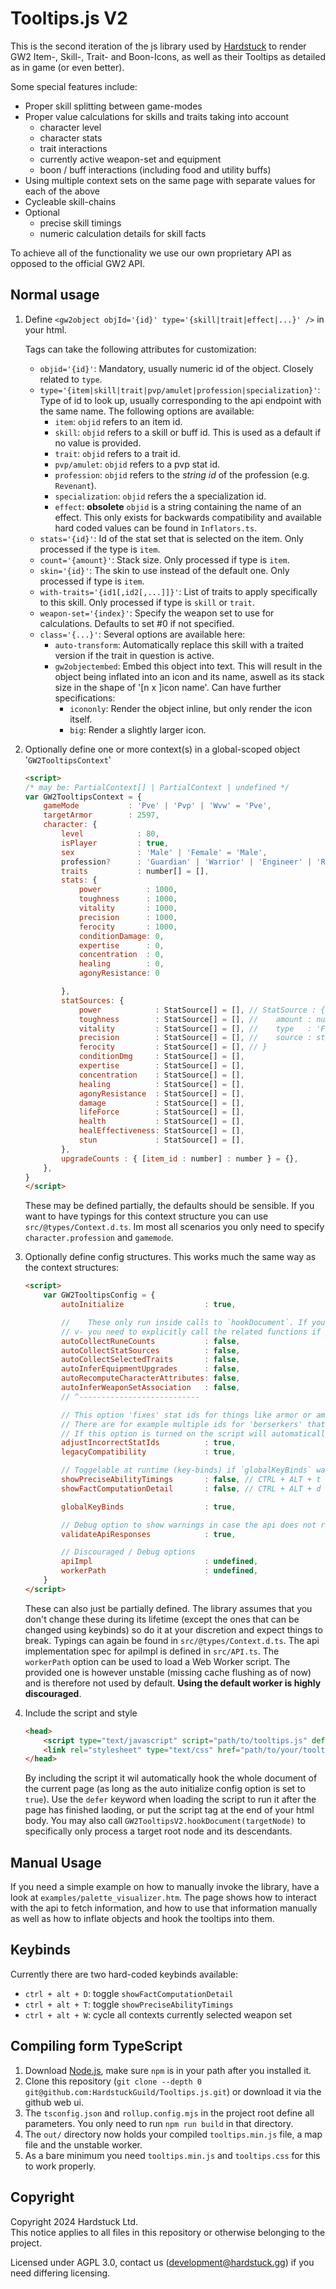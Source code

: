 # Tooltips.js V2

This is the second iteration of the js library used by [Hardstuck](https://hardstuck.gg) to render GW2 Item-, Skill-, Trait- and Boon-Icons, as well as their Tooltips as detailed as in game (or even better).

Some special features include:
- Proper skill splitting between game-modes
- Proper value calculations for skills and traits taking into account
	- character level
	- character stats
	- trait interactions
	- currently active weapon-set and equipment
	- boon / buff interactions (including food and utility buffs)
- Using multiple context sets on the same page with separate values for each of the above
- Cycleable skill-chains
- Optional
	- precise skill timings
	- numeric calculation details for skill facts

To achieve all of the functionality we use our own proprietary API as opposed to the official GW2 API.

## Normal usage

1. Define `<gw2object objId='{id}' type='{skill|trait|effect|...}' />` in your html.

	Tags can take the following attributes for customization:
	- `objid='{id}'`: Mandatory, usually numeric id of the object. Closely related to `type`.
	- `type='{item|skill|trait|pvp/amulet|profession|specialization}'`: Type of id to look up, usually corresponding to the api endpoint with the same name. The following options are available:
		- `item`: `objid` refers to an item id.
		- `skill`: `objid` refers to a skill or buff id. This is used as a default if no value is provided.
		- `trait`: `objid` refers to a trait id.
		- `pvp/amulet`: `objid` refers to a pvp stat id.
		- `profession`: `objid` refers to the _string id_ of the profession (e.g. `Revenant`).
		- `specialization`: `objid` refers the a specialization id.
		- `effect`: **obsolete** `objid` is a string containing the name of an effect. This only exists for backwards compatibility and available hard coded values can be found in `Inflators.ts`.
	- `stats='{id}'`: Id of the stat set that is selected on the item. Only processed if the type is `item`.
	- `count='{amount}'`: Stack size. Only processed if type is `item`.
	- `skin='{id}'`: The skin to use instead of the default one. Only processed if type is `item`.
	- `with-traits='{id1[,id2[,...]]}'`: List of traits to apply specifically to this skill. Only processed if type is `skill` or `trait`.
	- `weapon-set='{index}'`: Specify the weapon set to use for calculations. Defaults to set #0 if not specified.
	- `class='{...}'`: Several options are available here:
		- `auto-transform`: Automatically replace this skill with a traited version if the trait in question is active.
		- `gw2objectembed`: Embed this object into text. This will result in the object being inflated into an icon and its name, aswell as its stack size in the shape of '[n x ]icon name'. Can have further specifications:
			- `icononly`: Render the object inline, but only render the icon itself.
			- `big`: Render a slightly larger icon.


2. Optionally define one or more context(s) in a global-scoped object '`GW2TooltipsContext`'
	```html
	<script>
	/* may be: PartialContext[] | PartialContext | undefined */
	var GW2TooltipsContext = {
		gameMode           : 'Pve' | 'Pvp' | 'Wvw' = 'Pve',
		targetArmor        : 2597,
		character: {
			level            : 80,
			isPlayer         : true,
			sex              : 'Male' | 'Female' = 'Male',
			profession?      : 'Guardian' | 'Warrior' | 'Engineer' | 'Ranger' | 'Thief' | 'Elementalist' | 'Mesmer' | 'Necromancer' | 'Revenant' = undefined,
			traits           : number[] = [],
			stats: {
				power          : 1000,
				toughness      : 1000,
				vitality       : 1000,
				precision      : 1000,
				ferocity       : 1000,
				conditionDamage: 0,
				expertise      : 0,
				concentration  : 0,
				healing        : 0,
				agonyResistance: 0

			},
			statSources: {
				power            : StatSource[] = [], // StatSource : {
				toughness        : StatSource[] = [], // 	amount : number
				vitality         : StatSource[] = [], // 	type   : 'Flat' | 'Percent'
				precision        : StatSource[] = [], // 	source : string
				ferocity         : StatSource[] = [], // }
				conditionDmg     : StatSource[] = [],
				expertise        : StatSource[] = [],
				concentration    : StatSource[] = [],
				healing          : StatSource[] = [],
				agonyResistance  : StatSource[] = [],
				damage           : StatSource[] = [],
				lifeForce        : StatSource[] = [],
				health           : StatSource[] = [],
				healEffectiveness: StatSource[] = [],
				stun             : StatSource[] = [],
			},
			upgradeCounts : { [item_id : number] : number } = {},
		},
	}
	</script>
	```
	These may be defined partially, the defaults should be sensible.
	If you want to have typings for this context structure you can use `src/@types/Context.d.ts`.
	Im most all scenarios you only need to specify `character.profession` and `gamemode`.
3. Optionally define config structures. This works much the same way as the context structures:
	```html
	<script>
		var GW2TooltipsConfig = {
			autoInitialize                  : true,

			//    These only run inside calls to `hookDocument`. If you don't call that function for everything,
			// v- you need to explicitly call the related functions if you want the associated effects.
			autoCollectRuneCounts           : false,
			autoCollectStatSources          : false,
			autoCollectSelectedTraits       : false,
			autoInferEquipmentUpgrades      : false,
			autoRecomputeCharacterAttributes: false,
			autoInferWeaponSetAssociation   : false,
			// ^---------------------------

			// This option 'fixes' stat ids for things like armor or amulets, as different pieces of equipment use different stat ids for the same stats.
			// There are for example multiple ids for 'berserkers' that are used for different equipment pieces.
			// If this option is turned on the script will automatically detect incorrect stat ids and replace them with the correct ones before any calculations are done.
			adjustIncorrectStatIds          : true,
			legacyCompatibility             : true,

			// Toggelable at runtime (key-binds) if `globalKeyBinds` was enabled when initializing.
			showPreciseAbilityTimings       : false, // CTRL + ALT + t
			showFactComputationDetail       : false, // CTRL + ALT + d

			globalKeyBinds                  : true,

			// Debug option to show warnings in case the api does not respond with all requested items.
			validateApiResponses            : true,

			// Discouraged / Debug options
			apiImpl                         : undefined,
			workerPath                      : undefined,
		}
	</script>
	```
	These can also just be partially defined.
	The library assumes that you don't change these during its lifetime (except the ones that can be changed using keybinds) so do it at your discretion and expect things to break.
	Typings can again be found in `src/@types/Context.d.ts`. The api implementation spec for apiImpl is defined in `src/API.ts`. The `workerPath` option can be used to load a Web Worker script. The provided one is however unstable (missing cache flushing as of now) and is therefore not used by default. **Using the default worker is highly discouraged**.
3. Include the script and style
	```html
	<head>
		<script type="text/javascript" script="path/to/tooltips.js" defer></script>
		<link rel="stylesheet" type="text/css" href="path/to/your/tooltips.css" />
	</head>
	```
	By including the script it wil automatically hook the whole document of the current page (as long as the auto initialize config option is set to `true`). Use the `defer` keyword when loading the script to run it after the page has finished laoding, or put the script tag at the end of your html body.
	You may also call `GW2TooltipsV2.hookDocument(targetNode)` to specifically only process a target root node and its descendants.

## Manual Usage
If you need a simple example on how to manually invoke the library, have a look at `examples/palette_visualizer.htm`. The page shows how to interact with the api to fetch information, and how to use that information manually as well as how to inflate objects and hook the tooltips into them.

## Keybinds
Currently there are two hard-coded keybinds available:
- `ctrl + alt + D`: toggle `showFactComputationDetail`
- `ctrl + alt + T`: toggle `showPreciseAbilityTimings`
- `ctrl + alt + W`: cycle all contexts currently selected weapon set

## Compiling form TypeScript
1. Download [Node.js](https://nodejs.org/en), make sure `npm` is in your path after you installed it.
3. Clone this repository (`git clone --depth 0 git@github.com:HardstuckGuild/Tooltips.js.git`) or download it via the github web ui.
4. The `tsconfig.json` and `rollup.config.mjs` in the project root define all parameters. You only need to run `npm run build` in that directory.
5. The `out/` directory now holds your compiled `tooltips.min.js` file, a map file and the unstable worker.
6. As a bare minimum you need `tooltips.min.js` and `tooltips.css` for this to work properly.



## Copyright
Copyright 2024 Hardstuck Ltd.  
This notice applies to all files in this repository or otherwise belonging to the project.

Licensed under AGPL 3.0, contact us ([development@hardstuck.gg](mailto:development@hardstuck.gg)) if you need differing licensing.